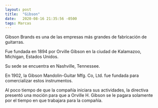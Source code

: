 ```yaml
---
layout: post
title:  "Gibson"
date:   2020-08-16 21:35:56 -0500
tags: Marcas
---
```

Gibson Brands es una de las empresas más grandes de fabricación de guitarras.

Fue fundada en 1894 por Orville Gibson en la ciudad de Kalamazoo, Míchigan, Estados Unidos.

Su sede se encuentra en Nashville, Tennessee.

En 1902, la Gibson Mandolin-Guitar Mfg. Co, Ltd. fue fundada para comercializar estos instrumentos.

 Al poco tiempo de que la compañía iniciara sus actividades, la directiva presentó una moción para que a Orville H. Gibson se le pagara solamente por el tiempo en que trabajara para la compañía.

